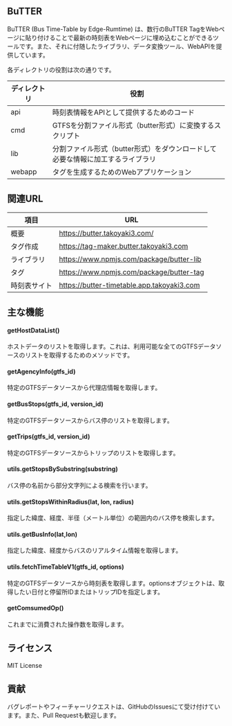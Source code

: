 ## BuTTER

BuTTER (Bus Time-Table by Edge-Rumtime) は、数行のBuTTER TagをWebページに貼り付けることで最新の時刻表をWebページに埋め込むことができるツールです。また、それに付随したライブラリ、データ変換ツール、WebAPIを提供しています。

各ディレクトリの役割は次の通りです。

|ディレクトリ|役割|
|---|---|
|api|時刻表情報をAPIとして提供するためのコード|
|cmd|GTFSを分割ファイル形式（butter形式）に変換するスクリプト|
|lib|分割ファイル形式（butter形式）をダウンロードして必要な情報に加工するライブラリ|
|webapp|タグを生成するためのWebアプリケーション|

## 関連URL
|項目|URL|
|---|---|
|概要|https://butter.takoyaki3.com/|
|タグ作成|https://tag-maker.butter.takoyaki3.com|
|ライブラリ|https://www.npmjs.com/package/butter-lib|
|タグ|https://www.npmjs.com/package/butter-tag|
|時刻表サイト|https://butter-timetable.app.takoyaki3.com|

## 主な機能
#### getHostDataList()
ホストデータのリストを取得します。これは、利用可能な全てのGTFSデータソースのリストを取得するためのメソッドです。
#### getAgencyInfo(gtfs_id)
特定のGTFSデータソースから代理店情報を取得します。
#### getBusStops(gtfs_id, version_id)
特定のGTFSデータソースからバス停のリストを取得します。
#### getTrips(gtfs_id, version_id)
特定のGTFSデータソースからトリップのリストを取得します。
#### utils.getStopsBySubstring(substring)
バス停の名前から部分文字列による検索を行います。
#### utils.getStopsWithinRadius(lat, lon, radius)
指定した緯度、経度、半径（メートル単位）の範囲内のバス停を検索します。
#### utils.getBusInfo(lat,lon)
指定した緯度、経度からバスのリアルタイム情報を取得します。
#### utils.fetchTimeTableV1(gtfs_id, options)
特定のGTFSデータソースから時刻表を取得します。optionsオブジェクトは、取得したい日付と停留所IDまたはトリップIDを指定します。
#### getComsumedOp()
これまでに消費された操作数を取得します。

## ライセンス
MIT License

## 貢献
バグレポートやフィーチャーリクエストは、GitHubのIssuesにて受け付けています。また、Pull Requestも歓迎します。
